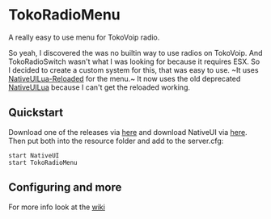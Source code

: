 # TokoRadioMenu
A really easy to use menu for TokoVoip radio.

So yeah, I discovered the was no builtin way to use radios on TokoVoip. 
And TokoRadioSwitch wasn't what I was looking for because it requires ESX.
So I decided to create a custom system for this, that was easy to use.
~It uses [NativeUILua-Reloaded](https://github.com/iTexZoz/NativeUILua_Reloaded) for the menu.~ It now uses the old deprecated [NativeUILua](https://github.com/FrazzIe/NativeUILua) because I can't get the reloaded working.

## Quickstart
Download one of the releases via [here](https://github.com/GameMaster2030/TokoRadioMenu/releases) and download NativeUI via [here](https://github.com/FrazzIe/NativeUILua/releases). 
Then put both into the resource folder and add to the server.cfg: 
```
start NativeUI
start TokoRadioMenu
```

## Configuring and more
For more info look at the [wiki](https://github.com/GameMaster2030/TokoRadioMenu/wiki)
